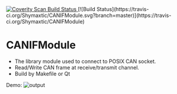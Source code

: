 <a href="https://scan.coverity.com/projects/shymaxtic-canifmodule">
  <img alt="Coverity Scan Build Status"
       src="https://scan.coverity.com/projects/19287/badge.svg"/>
</a> [![Build Status](https://travis-ci.org/Shymaxtic/CANIFModule.svg?branch=master)](https://travis-ci.org/Shymaxtic/CANIFModule)


# CANIFModule
- The library module used to connect to POSIX CAN socket.
- Read/Write CAN frame at receive/transmit channel.
- Build by Makefile or Qt

Demo:
![output](https://user-images.githubusercontent.com/23006460/64430868-614b7700-d0e3-11e9-9aa6-5d8c061506c4.gif)
